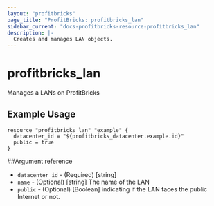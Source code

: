 ```yaml
---
layout: "profitbricks"
page_title: "ProfitBricks: profitbricks_lan"
sidebar_current: "docs-profitbricks-resource-profitbricks_lan"
description: |-
  Creates and manages LAN objects.
---
```


# profitbricks\_lan

Manages a LANs on ProfitBricks

## Example Usage

```
resource "profitbricks_lan" "example" {
  datacenter_id = "${profitbricks_datacenter.example.id}"
  public = true
}
```

##Argument reference

* `datacenter_id` - (Required) [string]
* `name` - (Optional) [string] The name of the LAN
* `public` - (Optional) [Boolean] indicating if the LAN faces the public Internet or not.
